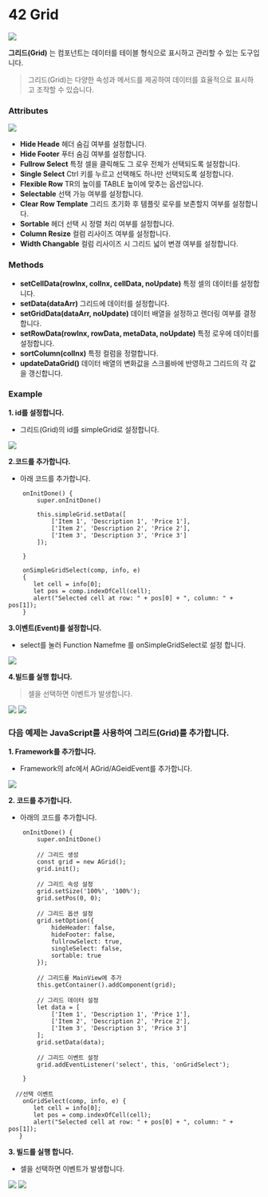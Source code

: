 # 42  Grid

![](https://wikidocs.net/images/page/274109/Grid-01.png)

**그리드(Grid)** 는 컴포넌트는 데이터를 테이블 형식으로 표시하고 관리할 수 있는 도구입니다.

> 그리드(Grid)는 다양한 속성과 메서드를 제공하여 데이터를 효율적으로 표시하고 조작할 수 있습니다.

### Attributes

![](https://wikidocs.net/images/page/274109/Grid-02.png)

* **Hide Heade** 헤더 숨김 여부를 설정합니다.
* **Hide Footer** 푸터 숨김 여부를 설정합니다.
* **Fullrow Select** 특정 셀을 클릭해도 그 로우 전체가 선택되도록 설정합니다.
* **Single Select** Ctrl 키를 누르고 선택해도 하나만 선택되도록 설정합니다.
* **Flexible Row** TR의 높이를 TABLE 높이에 맞추는 옵션입니다.
* **Selectable** 선택 가능 여부를 설정합니다.
* **Clear Row Template** 그리드 초기화 후 템플릿 로우를 보존할지 여부를 설정합니다.
* **Sortable** 헤더 선택 시 정렬 처리 여부를 설정합니다.
* **Column Resize** 컬럼 리사이즈 여부를 설정합니다.
* **Width Changable** 컬럼 리사이즈 시 그리드 넓이 변경 여부를 설정합니다.

### Methods

* **setCellData(rowInx, colInx, cellData, noUpdate)** 특정 셀의 데이터를 설정합니다.
* **setData(dataArr)** 그리드에 데이터를 설정합니다.
* **setGridData(dataArr, noUpdate)** 데이터 배열을 설정하고 렌더링 여부를 결정합니다.
* **setRowData(rowInx, rowData, metaData, noUpdate)** 특정 로우에 데이터를 설정합니다.
* **sortColumn(colInx)** 특정 컬럼을 정렬합니다.
* **updateDataGrid()** 데이터 배열의 변화값을 스크롤바에 반영하고 그리드의 각 값을 갱신합니다.

### Example

**1. id를 설정합니다.**

* 그리드(Grid)의 id를 simpleGrid로 설정합니다.

![](https://wikidocs.net/images/page/274109/Grid-06.png)

**2.코드를 추가합니다.**

* 아래 코드를 추가합니다.

```
    onInitDone() {
        super.onInitDone()

        this.simpleGrid.setData([
            ['Item 1', 'Description 1', 'Price 1'],
            ['Item 2', 'Description 2', 'Price 2'],
            ['Item 3', 'Description 3', 'Price 3']
        ]);

    }
    
    onSimpleGridSelect(comp, info, e)
	{
       let cell = info[0];
       let pos = comp.indexOfCell(cell);
       alert("Selected cell at row: " + pos[0] + ", column: " + pos[1]);
	}

```

**3.이벤트(Event)를 설정합니다.**

* select를 눌러 Function Namefme 를 onSimpleGridSelect로 설정 합니다.

![](https://wikidocs.net/images/page/274109/Grid-07.png)

**4.빌드를 실행 합니다.**

> 셀을 선택하면 이벤트가 발생합니다.

![](https://wikidocs.net/images/page/274109/Grid-03.png) ![](https://wikidocs.net/images/page/274109/Grid-05.png)

### 다음 예제는 JavaScript를 사용하여 그리드(Grid)를 추가합니다.

**1. Framework를 추가합니다.**

* Framework의 afc에서 AGrid/AGeidEvent를 추가합니다.

![](https://wikidocs.net/images/page/274109/Grid-04.png)

**2. 코드를 추가합니다.**

* 아래의 코드를 추가합니다.

```
    onInitDone() {
        super.onInitDone()

        // 그리드 생성
        const grid = new AGrid();
        grid.init();

        // 그리드 속성 설정
        grid.setSize('100%', '100%');
        grid.setPos(0, 0);

        // 그리드 옵션 설정
        grid.setOption({
            hideHeader: false,
            hideFooter: false,
            fullrowSelect: true,
            singleSelect: false,
            sortable: true
        });

        // 그리드를 MainView에 추가
        this.getContainer().addComponent(grid);

        // 그리드 데이터 설정
        let data = [
            ['Item 1', 'Description 1', 'Price 1'],
            ['Item 2', 'Description 2', 'Price 2'],
            ['Item 3', 'Description 3', 'Price 3']
        ];
        grid.setData(data);

        // 그리드 이벤트 설정
        grid.addEventListener('select', this, 'onGridSelect');

    }

  //선택 이벤트
    onGridSelect(comp, info, e) {
       let cell = info[0];
       let pos = comp.indexOfCell(cell);
       alert("Selected cell at row: " + pos[0] + ", column: " + pos[1]);
   }
```

**3. 빌드를 실행 합니다.**

* 셀을 선택하면 이벤트가 발생합니다.

![](https://wikidocs.net/images/page/274109/Grid-03.png) ![](https://wikidocs.net/images/page/274109/Grid-05.png)
